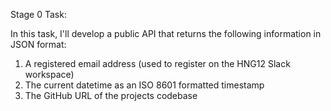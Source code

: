 Stage 0 Task:

In this task, I'll develop a public API that returns the following information in JSON format:
1. A registered email address (used to register on the HNG12 Slack workspace)
2. The current datetime as an ISO 8601 formatted timestamp
3. The GitHub URL of the projects codebase